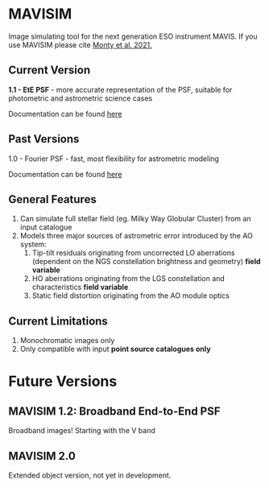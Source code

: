 # MAVISIM
Image simulating tool for the next generation ESO instrument MAVIS. If you use MAVISIM please cite <a href="https://ui.adsabs.harvard.edu/abs/2021MNRAS.507.2192M/abstract" target="_blank"> Monty et al. 2021.</a> 

## Current Version
**1.1 - EtE PSF** - more accurate representation of the PSF, suitable for photometric and astrometric science cases

Documentation can be found <a href="https://mavisim.readthedocs.io/en/latest/" target="_blank"> here</a> 

## Past Versions
1.0 - Fourier PSF - fast, most flexibility for astrometric modeling

Documentation can be found <a href="https://mavisim.readthedocs.io/en/v1.0.3/" target="_blank"> here</a>

## General Features
1. Can simulate full stellar field (eg. Milky Way Globular Cluster) from an input catalogue
2. Models three major sources of astrometric error introduced by the AO system:
    1. Tip-tilt residuals originating from uncorrected LO aberrations (dependent on the NGS constellation brightness and geometry) **field variable**
    2. HO aberrations originating from the LGS constellation and characteristics **field variable**
    3. Static field distortion originating from the AO module optics

## Current Limitations
1. Monochromatic images only
2. Only compatible with input **point source catalogues only**

# Future Versions

## MAVISIM 1.2: Broadband End-to-End PSF
Broadband images! Starting with the V band

## MAVISIM 2.0
Extended object version, not yet in development.
